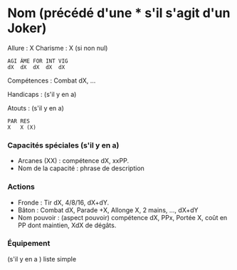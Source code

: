 # Nom (précédé d'une * s'il s'agit d'un Joker)

Allure : X
Charisme : X (si non nul)

	AGI	ÂME	FOR	INT	VIG
	dX	dX	dX	dX	dX

Compétences : Combat dX, ...

Handicaps : (s'il y en a)

Atouts : (s'il y en a)

	PAR	RES
	X	X (X)

### Capacités spéciales (s'il y en a)
- Arcanes (XX) : compétence dX, xxPP.
- Nom de la capacité : phrase de description

### Actions
- Fronde : Tir dX, 4/8/16, dX+dY.
- Bâton : Combat dX, Parade +X, Allonge X, 2 mains, ..., dX+dY
- Nom pouvoir : (aspect pouvoir) compétence dX, PPx, Portée X, coût en PP dont maintien, XdX de dégâts.

### Équipement
(s'il y en a ) liste simple
